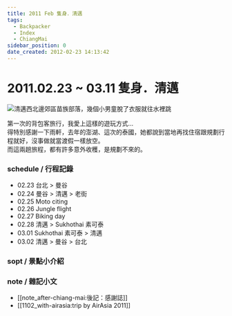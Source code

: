 ```yaml
---
title: 2011 Feb 隻身．清邁
tags:
  - Backpacker
  - Index
  - ChiangMai
sidebar_position: 0
date_created: 2012-02-23 14:13:42
---
```


# 2011.02.23 ~ 03.11 隻身．清邁

![清邁西北邊郊區苗族部落，幾個小男童脫了衣服就往水裡跳](http://farm9.staticflickr.com/8017/7159285681_dc57885de7_c.jpg)

第一次的背包客旅行，我愛上這樣的遊玩方式…  
得特別感謝一下雨軒，去年的澎湖、這次的泰國，她都說到當地再找住宿跟規劃行程就好，沒事做就當渡假一樣放空。  
而這兩趟旅程，都有許多意外收穫，是規劃不來的。

### schedule / 行程記錄

- 02.23 台北 > 曼谷
- 02.24 曼谷 > 清邁 > 老街
- 02.25 Moto citing
- 02.26 Jungle flight
- 02.27 Biking day
- 02.28 清邁 > Sukhothai 素可泰
- 03.01 Sukhothai 素可泰 > 清邁
- 03.02 清邁 > 曼谷 > 台北

### sopt / 景點小介紹

### note / 雜記小文

- [[note_after-chiang-mai:後記：感謝誌]]
- [[1102_with-airasia:trip by AirAsia 2011]]
